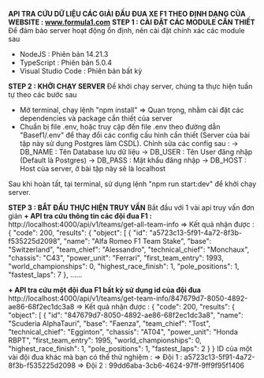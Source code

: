 **API TRA CỨU DỮ LIỆU CÁC GIẢI ĐẤU ĐUA XE F1 THEO ĐỊNH DẠNG CỦA WEBSITE : www.formula1.com**
**STEP 1 : CÀI ĐẶT CÁC MODULE CẦN THIẾT** 
Để đảm bảo server hoạt động ổn định, nên cài đặt chính xác các module sau  
+ NodeJS : Phiên bản 14.21.3
+ TypeScript : Phiên bản 5.0.4
+ Visual Studio Code : Phiên bản bất kỳ

**STEP 2 : KHỞI CHẠY SERVER** 
Để khởi chạy server, chúng ta thực hiện tuần tự theo các bước sau 
+ Mở terminal, chạy lệnh "npm install" => Quan trọng, nhằm cài đặt các dependencies và package cần thiết của server
+ Chuẩn bị file .env, hoặc truy cập đến file .env theo đường dẫn "Basef1/.env" để thay đổi các config cấu hình cần thiết (Server của bài tập này sử dụng Postgres làm CSDL). Chỉnh sửa các config sau :
  -> DB_NAME : Tên Database lưu dữ liệu
  -> DB_USER : Tên User đăng nhập (Default là Postgres)
  -> DB_PASS : Mật khẩu đăng nhập
  -> DB_HOST : Host của server, ở bài tập này sẽ là localhost

Sau khi hoàn tất, tại terminal, sử dụng lệnh "npm run start:dev" để khởi chạy server.

**STEP 3 : BẮT ĐẦU THỰC HIỆN TRUY VẤN** 
Bắt đầu với 1 vài api truy vấn đơn giản 
**+ API tra cứu thông tin các đội đua F1 :**
http://localhost:4000/api/v1/teams/get-all-team-info
=> Kết quả nhận được :
{
    "code": 200,
    "results": {
        "object": [
            {
                "id": "a5723c13-5f91-4a72-8f3b-f535225d2098",
                "name": "Alfa Romeo F1 Team Stake",
                "base": "Switzerland",
                "team_chief": "Alessandro",
                "technical_chief": "Monchaux",
                "chassis": "C43",
                "power_unit": "Ferrari",
                "first_team_entry": 1993,
                "world_championships": 0,
                "highest_race_finish": 1,
                "pole_positions": 1,
                "fastest_laps": 7
            },
  ......

**+ API tra cứu một đội đua F1 bất kỳ sử dụng id của đội đua**
http://localhost:4000/api/v1/teams/get-team-info/847679d7-8050-4892-ae86-68f2ec1dc3a8
=> Kết quả nhận được : 
{
    "code": 200,
    "results": {
        "object": [
            {
                "id": "847679d7-8050-4892-ae86-68f2ec1dc3a8",
                "name": "Scuderia AlphaTauri",
                "base": "Faenza",
                "team_chief": "Tost",
                "technical_chief": "Egginton",
                "chassis": "AT04",
                "power_unit": "Honda RBPT",
                "first_team_entry": 1995,
                "world_championships": 0,
                "highest_race_finish": 1,
                "pole_positions": 1,
                "fastest_laps": 2
            }
}
ID của một vài đội đua khác mà bạn có thể thử nghiệm : 
=> Đội 1 : a5723c13-5f91-4a72-8f3b-f535225d2098
=> Đội 2 : 99dd6aba-3cb6-4624-97ff-9ff9f95f1406
  
  


